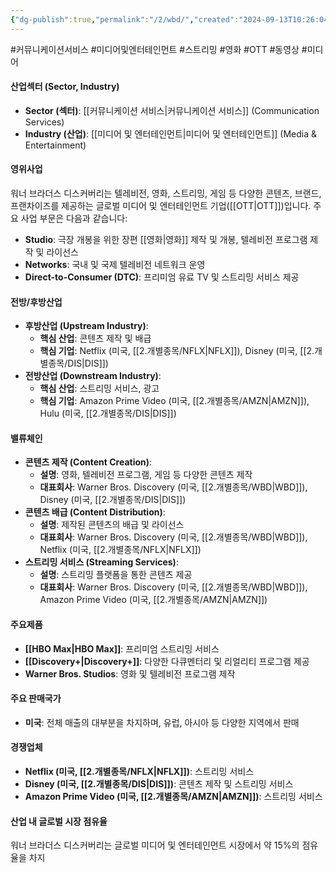 ```yaml
---
{"dg-publish":true,"permalink":"/2/wbd/","created":"2024-09-13T10:26:04.652+09:00","updated":"2025-07-29T21:37:05.379+09:00"}
---
```


#커뮤니케이션서비스 #미디어및엔터테인먼트 #스트리밍 #영화 #OTT #동영상 #미디어 


#### 산업섹터 (Sector, Industry)

- **Sector (섹터)**: [[커뮤니케이션 서비스\|커뮤니케이션 서비스]] (Communication Services)
- **Industry (산업)**: [[미디어 및 엔터테인먼트\|미디어 및 엔터테인먼트]] (Media & Entertainment)

#### 영위사업

워너 브라더스 디스커버리는 텔레비전, 영화, 스트리밍, 게임 등 다양한 콘텐츠, 브랜드, 프랜차이즈를 제공하는 글로벌 미디어 및 엔터테인먼트 기업([[OTT\|OTT]])입니다. 주요 사업 부문은 다음과 같습니다:

- **Studio**: 극장 개봉을 위한 장편 [[영화\|영화]] 제작 및 개봉, 텔레비전 프로그램 제작 및 라이선스
- **Networks**: 국내 및 국제 텔레비전 네트워크 운영
- **Direct-to-Consumer (DTC)**: 프리미엄 유료 TV 및 스트리밍 서비스 제공

#### 전방/후방산업

- **후방산업 (Upstream Industry)**:
    - **핵심 산업**: 콘텐츠 제작 및 배급
    - **핵심 기업**: Netflix (미국, [[2.개별종목/NFLX\|NFLX]]), Disney (미국, [[2.개별종목/DIS\|DIS]])
- **전방산업 (Downstream Industry)**:
    - **핵심 산업**: 스트리밍 서비스, 광고
    - **핵심 기업**: Amazon Prime Video (미국, [[2.개별종목/AMZN\|AMZN]]), Hulu (미국, [[2.개별종목/DIS\|DIS]])

#### 밸류체인

- **콘텐츠 제작 (Content Creation)**:
    - **설명**: 영화, 텔레비전 프로그램, 게임 등 다양한 콘텐츠 제작
    - **대표회사**: Warner Bros. Discovery (미국, [[2.개별종목/WBD\|WBD]]), Disney (미국, [[2.개별종목/DIS\|DIS]])
- **콘텐츠 배급 (Content Distribution)**:
    - **설명**: 제작된 콘텐츠의 배급 및 라이선스
    - **대표회사**: Warner Bros. Discovery (미국, [[2.개별종목/WBD\|WBD]]), Netflix (미국, [[2.개별종목/NFLX\|NFLX]])
- **스트리밍 서비스 (Streaming Services)**:
    - **설명**: 스트리밍 플랫폼을 통한 콘텐츠 제공
    - **대표회사**: Warner Bros. Discovery (미국, [[2.개별종목/WBD\|WBD]]), Amazon Prime Video (미국, [[2.개별종목/AMZN\|AMZN]])

#### 주요제품

- **[[HBO Max\|HBO Max]]**: 프리미엄 스트리밍 서비스
- **[[Discovery+\|Discovery+]]**: 다양한 다큐멘터리 및 리얼리티 프로그램 제공
- **Warner Bros. Studios**: 영화 및 텔레비전 프로그램 제작

#### 주요 판매국가

- **미국**: 전체 매출의 대부분을 차지하며, 유럽, 아시아 등 다양한 지역에서 판매

#### 경쟁업체

- **Netflix (미국, [[2.개별종목/NFLX\|NFLX]])**: 스트리밍 서비스
- **Disney (미국, [[2.개별종목/DIS\|DIS]])**: 콘텐츠 제작 및 스트리밍 서비스
- **Amazon Prime Video (미국, [[2.개별종목/AMZN\|AMZN]])**: 스트리밍 서비스

#### 산업 내 글로벌 시장 점유율

워너 브라더스 디스커버리는 글로벌 미디어 및 엔터테인먼트 시장에서 약 15%의 점유율을 차지